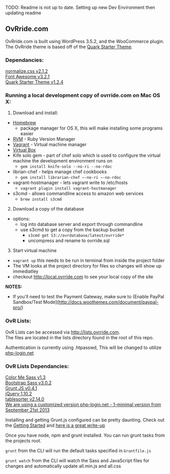 TODO: Readme is not up to date. Setting up new Dev Environment then updating readme
## OvRride.com

OvRride.com is built using WordPress 3.5.2, and the WooCommerce plugin. The OvRride theme is based off of the [Quark Starter Theme](http://quarktheme.com/).


### Dependancies:

[normalize.css v2.1.2](git.io/normalize)  
[Font Awesome v3.2.1](http://fortawesome.github.io/Font-Awesome/)  
[Quark Starter Theme v1.2.4](https://github.com/maddisondesigns/Quark)  

### Running a local development copy of ovrride.com on Mac OS X:

1. Download and install:
  - [Homebrew](http://brew.sh)
     - package manager for OS X, this will make installing some programs easier
  - [RVM](http://rvm.io) - Ruby Version Manager
  - [Vagrant](http://vagrantup.com) - Virtual machine manager
  - [Virtual Box](https://www.virtualbox.org/wiki/Downloads)
  - Kife solo gem - part of chef solo which is used to configure the virtual machine the development environment runs on
    - ```gem install knife-solo --no-ri --no-rdoc```
  - librian-chef - helps manage chef cookbooks
    - ```gem install librarian-chef —-no-ri —-no-rdoc```
  - vagrant-hostmanager - lets vagrant write to /etc/hosts
    - ```vagrant plugin install vagrant-hostmanager```
  - s3cmd - allows commandline access to amazon web services
  	- ```brew install s3cmd```
  
2. Download a copy of the database
  - options:
    - log into database server and export through commandline
	- use s3cmd to get a copy from the backup bucket
	  - ```s3cmd get S3://ovrdatabase/latest/ovrride*```
	  - uncompress and rename to ovrride.sql
3. Start virtual machine
  - ```vagrant up``` this needs to be run in terminal from inside the project folder
  - The VM looks at the project directory for files so changes will show up immediatley
  - checkout http://local.ovrride.com to see your local copy of the site


**NOTES:**

- If you'll need to test the Payment Gateway, make sure to (Enable PayPal Sandbox/Test Mode](http://docs.woothemes.com/document/paypal-pro/)

### OvR Lists:

OvR Lists can be accessed via http://lists.ovrride.com.  
The files are located in the lists directory found in the root of this repo.

Authentication is currently using .htpasswd, This will be changed to utilize [php-login.net](http://php-login.net)

### OvR Lists Dependancies:

[Color Me Sass v1.3](http://www.richbray.me/cms/)  
[Bootstrap Sass v3.0.2](https://github.com/jlong/sass-bootstrap)  
[Grunt JS v0.4.1](http://gruntjs.com)  
[jQuery 1.10.2](http://jquery.com)  
[tablesorter v2.14.0](https://github.com/Mottie/tablesorter)  
[We are using a customized version php-login.net - 1-minimal version from September 21st 2013](https://github.com/panique/php-login)

Installing and getting Grunt.js configured can be pretty daunting. Check out the [Getting Started](http://gruntjs.com/getting-started) and [here is a great write-up](http://blog.raddevon.com/becoming-self-sufficient-with-grunt-js/)

Once you have node, npm and grunt installed. You can run grunt tasks from the projects root.

`grunt` from the CLI will run the default tasks specified in `Gruntfile.js`

`grunt watch` from the CLI will watch the Sass and JavaScript files for changes and automatically update all.min.js and all.css
